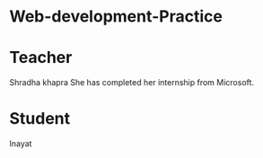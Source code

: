 # Web-development-Practice

# Teacher
Shradha khapra
She has completed her internship from Microsoft.

# Student
Inayat
